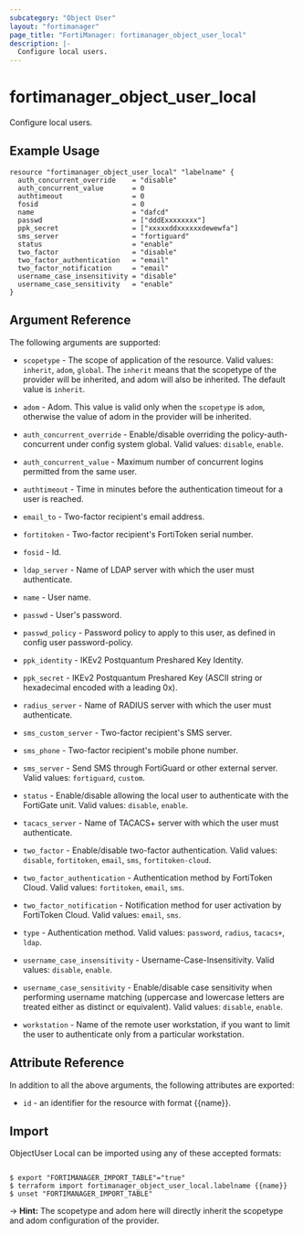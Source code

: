 ```yaml
---
subcategory: "Object User"
layout: "fortimanager"
page_title: "FortiManager: fortimanager_object_user_local"
description: |-
  Configure local users.
---
```


# fortimanager_object_user_local
Configure local users.

## Example Usage

```hcl
resource "fortimanager_object_user_local" "labelname" {
  auth_concurrent_override    = "disable"
  auth_concurrent_value       = 0
  authtimeout                 = 0
  fosid                       = 0
  name                        = "dafcd"
  passwd                      = ["dddExxxxxxxx"]
  ppk_secret                  = ["xxxxxddxxxxxxdewewfa"]
  sms_server                  = "fortiguard"
  status                      = "enable"
  two_factor                  = "disable"
  two_factor_authentication   = "email"
  two_factor_notification     = "email"
  username_case_insensitivity = "disable"
  username_case_sensitivity   = "enable"
}
```

## Argument Reference


The following arguments are supported:

* `scopetype` - The scope of application of the resource. Valid values: `inherit`, `adom`, `global`. The `inherit` means that the scopetype of the provider will be inherited, and adom will also be inherited. The default value is `inherit`.
* `adom` - Adom. This value is valid only when the `scopetype` is `adom`, otherwise the value of adom in the provider will be inherited.

* `auth_concurrent_override` - Enable/disable overriding the policy-auth-concurrent under config system global. Valid values: `disable`, `enable`.

* `auth_concurrent_value` - Maximum number of concurrent logins permitted from the same user.
* `authtimeout` - Time in minutes before the authentication timeout for a user is reached.
* `email_to` - Two-factor recipient's email address.
* `fortitoken` - Two-factor recipient's FortiToken serial number.
* `fosid` - Id.
* `ldap_server` - Name of LDAP server with which the user must authenticate.
* `name` - User name.
* `passwd` - User's password.
* `passwd_policy` - Password policy to apply to this user, as defined in config user password-policy.
* `ppk_identity` - IKEv2 Postquantum Preshared Key Identity.
* `ppk_secret` - IKEv2 Postquantum Preshared Key (ASCII string or hexadecimal encoded with a leading 0x).
* `radius_server` - Name of RADIUS server with which the user must authenticate.
* `sms_custom_server` - Two-factor recipient's SMS server.
* `sms_phone` - Two-factor recipient's mobile phone number.
* `sms_server` - Send SMS through FortiGuard or other external server. Valid values: `fortiguard`, `custom`.

* `status` - Enable/disable allowing the local user to authenticate with the FortiGate unit. Valid values: `disable`, `enable`.

* `tacacs_server` - Name of TACACS+ server with which the user must authenticate.
* `two_factor` - Enable/disable two-factor authentication. Valid values: `disable`, `fortitoken`, `email`, `sms`, `fortitoken-cloud`.

* `two_factor_authentication` - Authentication method by FortiToken Cloud. Valid values: `fortitoken`, `email`, `sms`.

* `two_factor_notification` - Notification method for user activation by FortiToken Cloud. Valid values: `email`, `sms`.

* `type` - Authentication method. Valid values: `password`, `radius`, `tacacs+`, `ldap`.

* `username_case_insensitivity` - Username-Case-Insensitivity. Valid values: `disable`, `enable`.

* `username_case_sensitivity` - Enable/disable case sensitivity when performing username matching (uppercase and lowercase letters are treated either as distinct or equivalent). Valid values: `disable`, `enable`.

* `workstation` - Name of the remote user workstation, if you want to limit the user to authenticate only from a particular workstation.


## Attribute Reference

In addition to all the above arguments, the following attributes are exported:
* `id` - an identifier for the resource with format {{name}}.

## Import

ObjectUser Local can be imported using any of these accepted formats:
```

$ export "FORTIMANAGER_IMPORT_TABLE"="true"
$ terraform import fortimanager_object_user_local.labelname {{name}}
$ unset "FORTIMANAGER_IMPORT_TABLE"
```
-> **Hint:** The scopetype and adom here will directly inherit the scopetype and adom configuration of the provider.
